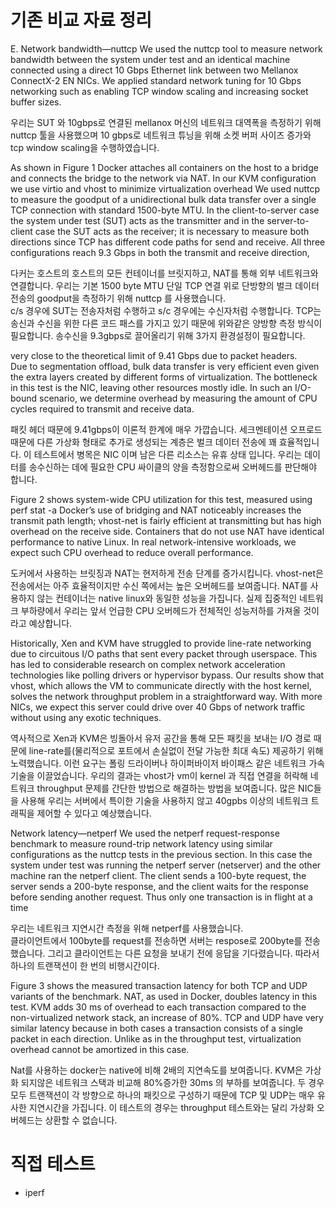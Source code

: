 기존 비교 자료 정리
===================

E. Network bandwidth—nuttcp
We used the nuttcp tool to measure network bandwidth
between the system under test and an identical machine connected using a direct 10 Gbps Ethernet link between
two Mellanox ConnectX-2 EN NICs. We applied standard
network tuning for 10 Gbps networking such as enabling TCP window scaling and increasing socket buffer sizes. 

우리는 SUT 와 10gbps로 연결된 mellanox 머신의 네트워크 대역폭을 측정하기 위해 nuttcp 툴을 사용했으며 
10 gbps로 네트워크 튜닝을 위해 소켓 버퍼 사이즈 증가와 tcp window scaling을 수행하였습니다. 

As shown in Figure 1
Docker attaches all containers on the host to a bridge and connects the bridge to the network via NAT. 
In our KVM configuration we use virtio and vhost to minimize virtualization overhead
We used nuttcp to measure the goodput of a unidirectional bulk data transfer over a single TCP connection with standard 1500-byte MTU. 
In the client-to-server case the system under test (SUT) acts as the transmitter and 
in the server-to-client case the SUT acts as the receiver; 
it is necessary to measure both directions since TCP has different code paths for send and receive. 
All three configurations reach 9.3 Gbps in both the transmit and receive direction, 

다커는 호스트의 호스트의 모든 컨테이너를 브릿지하고, NAT를 통해 외부 네트워크와 연결합니다. 
우리는 기본 1500 byte MTU 단일 TCP 연결 위로 단방향의 벌크 데이터 전송의 goodput을 측정하기 위해 nuttcp 를 사용했습니다.  
c/s 경우에 SUT는 전송자처럼 수행하고 s/c 경우에는 수신자처럼 수행합니다. 
TCP는 송신과 수신을 위한 다른 코드 패스를 가지고 있기 때문에 위와같은 양방향 측정 방식이 필요합니다. 
송수신을 9.3gbps로 끌어올리기 위해 3가지 환경설정이 필요합니다. 

very close to the theoretical limit of 9.41 Gbps due to packet headers.  
Due to segmentation offload, bulk data transfer is very efficient even given the extra layers created by different forms of virtualization. 
The bottleneck in this test is the NIC, leaving other resources mostly idle. 
In such an I/O-bound scenario, we determine overhead by measuring the amount of CPU cycles required to transmit and receive data. 

패킷 헤더 때문에 9.41gbps이 이론적 한계에 매우 가깝습니다. 
세크멘테이션 오프로드 때문에 다른 가상화 형태로 추가로 생성되는 계층은 벌크 데이터 전송에 꽤 효율적입니다.
이 테스트에서 병목은 NIC 이며 남은 다른 리소스는 유휴 상태 입니다. 
우리는 데이터를 송수신하는 데에 필요한 CPU 싸이클의 양을 측정함으로써 오버헤드를 판단해야 합니다. 

Figure 2 shows 
system-wide CPU utilization for this test, measured using perf stat -a 
Docker’s use of bridging and NAT noticeably increases the transmit path length; 
vhost-net is fairly efficient at transmitting but has high overhead on the receive side. 
Containers that do not use NAT have identical performance to native Linux.
In real network-intensive workloads, we expect such CPU overhead to reduce overall performance.

도커에서 사용하는 브릿징과 NAT는 현저하게 전송 단계를 증가시킵니다. 
vhost-net은 전송에서는 아주 효율적이지만 수신 쪽에서는 높은 오버헤드를 보여줍니다.
NAT를 사용하지 않는 컨테이너는 native linux와 동일한 성능을 가집니다. 
실제 집중적인 네트워크 부하량에서 우리는 앞서 언급한 CPU 오버헤드가 전체적인 성능저하를 가져올 것이라고 예상합니다.

Historically, Xen and KVM have struggled to provide line-rate networking due to circuitous I/O paths that sent every packet through userspace. 
This has led to considerable research on complex network acceleration technologies like polling drivers or hypervisor bypass. 
Our results show that vhost, which allows the VM to communicate directly with the host kernel, solves the network throughput problem in a straightforward way. 
With more NICs, we expect this server could drive over 40 Gbps of network traffic without using any exotic techniques.

역사적으로 Xen과 KVM은 빙돌아서 유저 공간을 통해 모든 패킷을 보내는 I/O 경로 때문에 
line-rate를(물리적으로 포트에서 손실없이 전달 가능한 최대 속도) 제공하기 위해 노력했습니다. 
이런 요구는 폴링 드라이버나 하이퍼바이저 바이패스 같은 네트워크 가속 기술을 이끌었습니다.
우리의 결과는 vhost가 vm이 kernel 과 직접 연결을 허락해 네트워크 throughput 문제를 간단한 방법으로 해결하는 방법을 보여줍니다. 
많은 NIC들을 사용해 우리는 서버에서 특이한 기술을 사용하지 않고 40gpbs 이상의 네트워크 트래픽을 제어할 수 있다고 예상했습니다. 

Network latency—netperf
We used the netperf request-response benchmark to measure round-trip network latency using similar configurations as
the nuttcp tests in the previous section. 
In this case the system under test was running the netperf server (netserver) and the other machine ran the netperf client. 
The client sends a 100-byte request, the server sends a 200-byte response, 
and the client waits for the response before sending another request. Thus only one transaction is in flight at a time

우리는 네트워크 지연시간 측정을 위해 netperf를 사용했습니다.  
클라이언트에서 100byte를 request를 전송하면 서버는 respose로 200byte를 전송했습니다. 
그리고 클라이언트는 다른 요청을 보내기 전에 응답을 기다렸습니다.
따라서 하나의 트랜잭션이 한 번의 비행시간이다. 

Figure 3 shows the measured transaction latency for both TCP and UDP variants of the benchmark. 
NAT, as used in Docker, doubles latency in this test. 
KVM adds 30 ms of overhead to each transaction compared to the non-virtualized network stack, an increase of 80%. 
TCP and UDP have very similar latency because in both cases a transaction consists of a single packet in each direction. 
Unlike as in the throughput test, virtualization overhead cannot be amortized in this case.

Nat를 사용하는 docker는 native에 비해 2배의 지연속도를 보여줍니다.
KVM은 가상화 되지않은 네트워크 스택과 비교해 80%증가한 30ms 의 부하를 보여줍니다. 
두 경우 모두 트랜잭션이 각 방향으로 하나의 패킷으로 구성하기 때문에 TCP 및 UDP는 매우 유사한 지연시간을 가집니다.
이 테스트의 경우는 throughput 테스트와는 달리 가상화 오버헤드는 상환할 수 없습니다.  




직접 테스트
===========

- iperf
